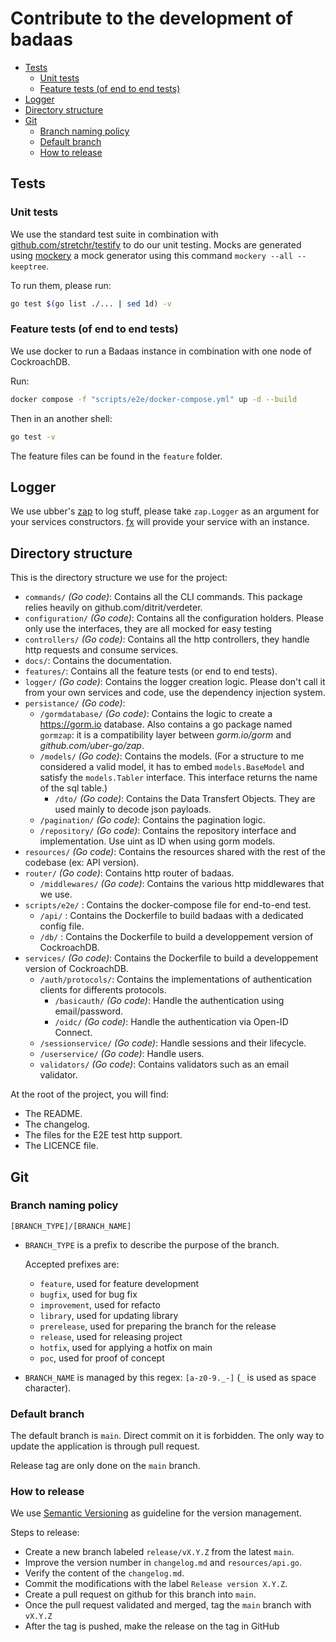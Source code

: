 # Contribute to the development of badaas

- [Tests](#tests)
  - [Unit tests](#unit-tests)
  - [Feature tests (of end to end tests)](#feature-tests-of-end-to-end-tests)
- [Logger](#logger)
- [Directory structure](#directory-structure)
- [Git](#git)
  - [Branch naming policy](#branch-naming-policy)
  - [Default branch](#default-branch)
  - [How to release](#how-to-release)

## Tests

### Unit tests

We use the standard test suite in combination with [github.com/stretchr/testify](https://github.com/stretchr/testify) to do our unit testing. Mocks are generated using [mockery](https://github.com/vektra/mockery) a mock generator using this command `mockery --all --keeptree`.

To run them, please run:

```sh
go test $(go list ./... | sed 1d) -v
```

### Feature tests (of end to end tests)

We use docker to run a Badaas instance in combination with one node of CockroachDB.

Run:

```sh
docker compose -f "scripts/e2e/docker-compose.yml" up -d --build
```

Then in an another shell:

```sh
go test -v
```

The feature files can be found in the `feature` folder.

## Logger

We use ubber's [zap](https://pkg.go.dev/go.uber.org/zap) to log stuff, please take `zap.Logger` as an argument for your services constructors. [fx](https://github.com/uber-go/fx) will provide your service with an instance.

## Directory structure

This is the directory structure we use for the project:

- `commands/` *(Go code)*: Contains all the CLI commands. This package relies heavily on github.com/ditrit/verdeter.
- `configuration/` *(Go code)*: Contains all the configuration holders. Please only use the interfaces, they are all mocked for easy testing
- `controllers/` *(Go code)*: Contains all the http controllers, they handle http requests and consume services.
- `docs/`: Contains the documentation.
- `features/`: Contains all the feature tests (or end to end tests).
- `logger/` *(Go code)*: Contains the logger creation logic. Please don't call it from your own services and code, use the dependency injection system.
- `persistance/` *(Go code)*: 
  - `/gormdatabase/` *(Go code)*: Contains the logic to create a <https://gorm.io> database. Also contains a go package named `gormzap`: it is a compatibility layer between *gorm.io/gorm* and *github.com/uber-go/zap*.
  - `/models/` *(Go code)*: Contains the models. (For a structure to me considered a valid model, it has to embed `models.BaseModel` and satisfy the `models.Tabler` interface. This interface returns the name of the sql table.)
    - `/dto/` *(Go code)*: Contains the Data Transfert Objects. They are used mainly to decode json payloads.
  - `/pagination/` *(Go code)*: Contains the pagination logic.
  - `/repository/` *(Go code)*: Contains the repository interface and implementation. Use uint as ID when using gorm models.
- `resources/` *(Go code)*: Contains the resources shared with the rest of the codebase (ex: API version).
- `router/` *(Go code)*: Contains http router of badaas.
  - `/middlewares/` *(Go code)*: Contains the various http middlewares that we use.
- `scripts/e2e/` : Contains the docker-compose file for end-to-end test.
  - `/api/` : Contains the Dockerfile to build badaas with a dedicated config file.
  - `/db/` : Contains the Dockerfile to build a developpement version of CockroachDB.
- `services/` *(Go code)*: Contains the Dockerfile to build a developpement version of CockroachDB.
  - `/auth/protocols/`: Contains the implementations of authentication clients for differents protocols. 
    - `/basicauth/` *(Go code)*: Handle the authentication using email/password.
    - `/oidc/` *(Go code)*: Handle the authentication via Open-ID Connect.
  - `/sessionservice/` *(Go code)*: Handle sessions and their lifecycle.
  - `/userservice/` *(Go code)*: Handle users.
  - `validators/` *(Go code)*: Contains validators such as an email validator.

At the root of the project, you will find:

- The README.
- The changelog.
- The files for the E2E test http support.
- The LICENCE file.

## Git

### Branch naming policy

`[BRANCH_TYPE]/[BRANCH_NAME]`

- `BRANCH_TYPE` is a prefix to describe the purpose of the branch. 
  
  Accepted prefixes are:
  - `feature`, used for feature development
  - `bugfix`, used for bug fix
  - `improvement`, used for refacto
  - `library`, used for updating library
  - `prerelease`, used for preparing the branch for the release
  - `release`, used for releasing project
  - `hotfix`, used for applying a hotfix on main
  - `poc`, used for proof of concept 
- `BRANCH_NAME` is managed by this regex: `[a-z0-9._-]` (`_` is used as space character).

### Default branch

The default branch is `main`. Direct commit on it is forbidden. The only way to update the application is through pull request.

Release tag are only done on the `main` branch.

### How to release

We use [Semantic Versioning](https://semver.org/spec/v2.0.0.html) as guideline for the version management.

Steps to release:

- Create a new branch labeled `release/vX.Y.Z` from the latest `main`.
- Improve the version number in `changelog.md` and `resources/api.go`.
- Verify the content of the `changelog.md`.
- Commit the modifications with the label `Release version X.Y.Z`.
- Create a pull request on github for this branch into `main`.
- Once the pull request validated and merged, tag the `main` branch with `vX.Y.Z`
- After the tag is pushed, make the release on the tag in GitHub
